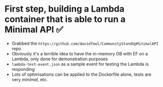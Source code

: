 # First step, building a Lambda container that is able to run a Minimal API ✅

- Grabbed the `https://github.com/davidfowl/CommunityStandUpMinimalAPI` repo
- Obviously it's a terrible idea to have the in-memory DB with EF on a Lambda, only done for demonstration purposes
- `lambda-test-event.json` as a sample event for testing the Lambda is responding
- Lots of optimisations can be applied to the Dockerfile alone, tests are very *minimal*, etc.
